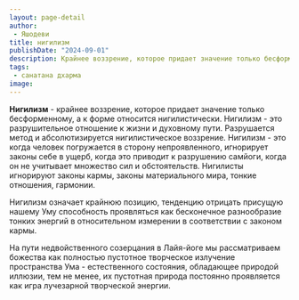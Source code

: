 ```yaml
---
layout: page-detail
author:
 - Яшодеви
title: нигилизм
publishDate: "2024-09-01"
description: Крайнее воззрение, которое придает значение только бесформенному, а к форме относится нигилистически.
tags:
 - санатана дхарма
image: 
---
```

**Нигилизм** - крайнее воззрение, которое придает значение только бесформенному, а к форме относится нигилистически.
Нигилизм - это разрушительное отношение к жизни и духовному пути. Разрушается метод и абсолютизируется нигилистическое воззрение. 
Нигилизм - это когда человек погружается в сторону непроявленного, игнорирует законы себе в ущерб, когда это приводит к разрушению самйоги, когда он не учитывает множество сил и обстоятельств. Нигилисты игнорируют законы кармы, законы материального мира, тонкие отношения, гармонии.

Нигилизм означает крайнюю позицию, тенденцию отрицать присущую нашему Уму способность проявляться как бесконечное разнообразие тонких энергий в относительном измерении в соответствии с законом кармы.

На пути недвойственного созерцания в Лайя-йоге мы рассматриваем божества как полностью пустотное творческое излучение пространства Ума - естественного состояния, обладающее природой иллюзии, тем не менее, их пустотная природа постоянно проявляется как игра лучезарной творческой энергии.

